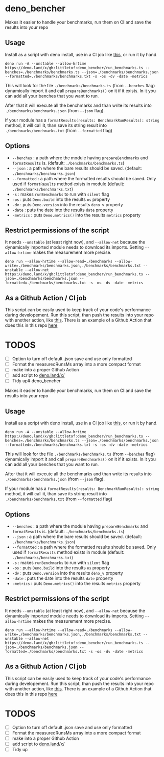 # deno_bencher

Makes it easier to handle your benchmarks, run them on CI and save the results into your repo

## Usage

Install as a script with deno install, use in a CI job like [this](./.github/workflows/benchmarks.yml), or run it by hand.

```batch
deno run -A --unstable --allow-hrtime https://deno.land/x/gh:littletof:deno_bencher/run_benchmarks.ts --benches=./benchmarks/benchmarks.ts --json=./benchmarks/benchmarks.json --formatted=./benchmarks/benchmarks.txt -s -os -dv -date -metrics
```

This will look for the file `./benchmarks/benchmarks.ts` (from `--benches` flag) dynamically import it and call `prepareBenchmarks()` on it if it exists. In it you can add all your benches that you want to run.

After that it will execute all the benchmarks and than write its results into `./benchmarks/benchmarks.json` (from `--json` flag).

If your module has a `formatResults(results: BenchmarkRunResults): string` method, it will call it, than save its string result into `./benchmarks/benchmarks.txt` (from `--formatted` flag)

## Options

- `--benches` : a path where the module having `prepareBenchmarks` and `formatResults` is. (default: `./benchmarks/benchmarks.ts`)
- `--json` : a path where the bare results should be saved. (default: `./benchmarks/benchmarks.json`)
- `--formatted` : a path where the formatted results should be saved. Only used if `formatResults` method exists in module (default: `./benchmarks/benchmarks.txt`)
- `-s` : makes `runBenchmarks` to run with `silent` flag
- `-os` : puts `Deno.build` into the results `os` property
- `-dv` : puts `Deno.version` into the results `deno_v` property
- `-date` : puts the date into the results `date` property
- `-metrics` : puts `Deno.metrics()` into the results `metrics` property


## Restrict permissions of the script

It needs `--unstable` (at least right now), and `--allow-net` because the dynamically imported module needs to download its imports. Setting `--allow-hrtime` makes the measurement more precise.

```batch
deno run --allow-hrtime --allow-read=./benchmarks --allow-write=./benchmarks/benchmarks.json,./benchmarks/benchmarks.txt --unstable --allow-net https://deno.land/x/gh:littletof:deno_bencher/run_benchmarks.ts --json=./benchmarks/benchmarks.json --formatted=./benchmarks/benchmarks.txt -s -os -dv -date -metrics
```

## As a Github Action / CI job

This script can be easily used to keep track of your code's performance during developement. Run this script, than push the results into your repo with another action, like [this](https://github.com/marketplace/actions/add-commit). There is an example of a Github Action that does this in this repo [here](./.github/workflows/benchmarks.yml)

# TODOS

- [ ] Option to turn off default .json save and use only formatted
- [ ] Format the measuredRunsMs array into a more compact format
- [ ] make into a proper Github Action
- [ ] add script to [deno.land/x/](https://deno.land/x)
- [ ] Tidy up# deno_bencher

Makes it easier to handle your benchmarks, run them on CI and save the results into your repo

## Usage

Install as a script with deno install, use in a CI job like [this](./.github/workflows/benchmarks.yml), or run it by hand.

```batch
deno run -A --unstable --allow-hrtime https://deno.land/x/gh:littletof:deno_bencher/run_benchmarks.ts --benches=./benchmarks/benchmarks.ts --json=./benchmarks/benchmarks.json --formatted=./benchmarks/benchmarks.txt -s -os -dv -date -metrics
```

This will look for the file `./benchmarks/benchmarks.ts` (from `--benches` flag) dynamically import it and call `prepareBenchmarks()` on it if it exists. In it you can add all your benches that you want to run.

After that it will execute all the benchmarks and than write its results into `./benchmarks/benchmarks.json` (from `--json` flag).

If your module has a `formatResults(results: BenchmarkRunResults): string` method, it will call it, than save its string result into `./benchmarks/benchmarks.txt` (from `--formatted` flag)

## Options

- `--benches` : a path where the module having `prepareBenchmarks` and `formatResults` is. (default: `./benchmarks/benchmarks.ts`)
- `--json` : a path where the bare results should be saved. (default: `./benchmarks/benchmarks.json`)
- `--formatted` : a path where the formatted results should be saved. Only used if `formatResults` method exists in module (default: `./benchmarks/benchmarks.txt`)
- `-s` : makes `runBenchmarks` to run with `silent` flag
- `-os` : puts `Deno.build` into the results `os` property
- `-dv` : puts `Deno.version` into the results `deno_v` property
- `-date` : puts the date into the results `date` property
- `-metrics` : puts `Deno.metrics()` into the results `metrics` property


## Restrict permissions of the script

It needs `--unstable` (at least right now), and `--allow-net` because the dynamically imported module needs to download its imports. Setting `--allow-hrtime` makes the measurement more precise.

```batch
deno run --allow-hrtime --allow-read=./benchmarks --allow-write=./benchmarks/benchmarks.json,./benchmarks/benchmarks.txt --unstable --allow-net https://deno.land/x/gh:littletof:deno_bencher/run_benchmarks.ts --json=./benchmarks/benchmarks.json --formatted=./benchmarks/benchmarks.txt -s -os -dv -date -metrics
```

## As a Github Action / CI job

This script can be easily used to keep track of your code's performance during developement. Run this script, than push the results into your repo with another action, like [this](https://github.com/marketplace/actions/add-commit). There is an example of a Github Action that does this in this repo [here](./.github/workflows/benchmarks.yml)

# TODOS

- [ ] Option to turn off default .json save and use only formatted
- [ ] Format the measuredRunsMs array into a more compact format
- [ ] make into a proper Github Action
- [ ] add script to [deno.land/x/](https://deno.land/x)
- [ ] Tidy up